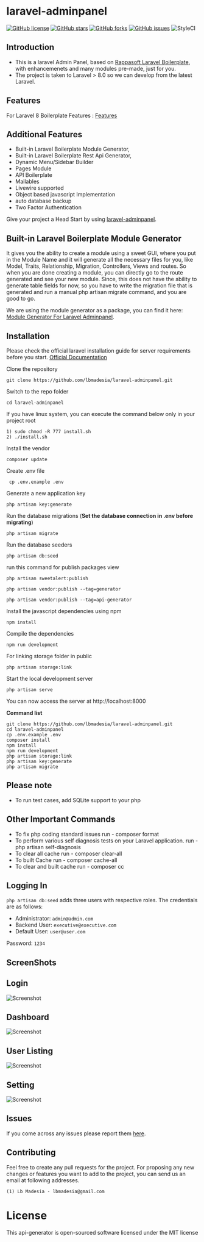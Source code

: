 # laravel-adminpanel
[![GitHub license](https://img.shields.io/github/license/lbmadesia/laravel-adminpanel.svg?style=plastic)](https://github.com/lbmadesia/laravel-adminpanel/blob/master/LICENSE.txt)
[![GitHub stars](https://img.shields.io/github/stars/lbmadesia/laravel-adminpanel.svg?style=plastic)](https://github.com/lbmadesia/laravel-adminpanel/stargazers)
[![GitHub forks](https://img.shields.io/github/forks/lbmadesia/laravel-adminpanel.svg?style=plastic)](https://github.com/lbmadesia/laravel-adminpanel/network)
[![GitHub issues](https://img.shields.io/github/issues/lbmadesia/laravel-adminpanel.svg?style=plastic)](https://github.com/lbmadesia/laravel-adminpanel/issues)
![StyleCI](https://img.shields.io/badge/styleCI-passed-brightgreen.svg?style=plastic)


## Introduction
* This is a laravel Admin Panel, based on [Rappasoft Laravel Boilerplate](https://github.com/rappasoft/laravel-boilerplate/releases/tag/v8.3.1), with enhancemenets and many modules pre-made, just for you.
* The project is taken to Laravel > 8.0 so we can develop from the latest Laravel.


## Features
For Laravel 8 Boilerplate Features : [Features](https://github.com/rappasoft/laravel-boilerplate/wiki#features)

## Additional Features
* Built-in Laravel Boilerplate Module Generator,
* Built-in Laravel Boilerplate Rest Api Generator,
* Dynamic Menu/Sidebar Builder
* Pages Module
* API Boilerplate
* Mailables
* Livewire supported
* Object based javascript Implementation
*  auto database backup
* Two Factor Authentication

Give your project a Head Start by using [laravel-adminpanel](https://github.com/lbmadesia/laravel-adminpanel).

## Built-in Laravel Boilerplate Module Generator
It gives you the ability to create a module using a sweet GUI, where you put in the Module Name and it will generate all the necessary files for you, like Model, Traits, Relationship, Migration, Controllers, Views and routes. So when you are done creating a module, you can directly go to the route generated and see your new module. Since, this does not have the ability to generate table fields for now, so you have to write the migration file that is generated and run a manual php artisan migrate command, and you are good to go.

We are using the module generator as a package, you can find it here: [Module Generator For Laravel Adminpanel](https://github.com/bvipul/generator).

## Installation

Please check the official laravel installation guide for server requirements before you start. [Official Documentation](https://laravel.com/docs/8.0/installation#installation)


Clone the repository

    git clone https://github.com/lbmadesia/laravel-adminpanel.git

Switch to the repo folder

    cd laravel-adminpanel

If you have linux system, you can execute the command below only in your project root

    1) sudo chmod -R 777 install.sh
    2) ./install.sh

Install the vendor 

    composer update

Create .env file 

     cp .env.example .env

Generate a new application key

    php artisan key:generate


Run the database migrations (**Set the database connection in .env before migrating**)

    php artisan migrate

Run the database seeders

    php artisan db:seed

run this command for publish packages view

    php artisan sweetalert:publish

    php artisan vendor:publish --tag=generator

    php artisan vendor:publish --tag=api-generator

Install the javascript dependencies using npm

    npm install

Compile the dependencies

    npm run development


For linking storage folder in public

    php artisan storage:link

Start the local development server

    php artisan serve


You can now access the server at http://localhost:8000

**Command list**

    git clone https://github.com/lbmadesia/laravel-adminpanel.git
    cd laravel-adminpanel
    cp .env.example .env
    composer install
    npm install
    npm run development
    php artisan storage:link
    php artisan key:generate
    php artisan migrate

## Please note

- To run test cases, add SQLite support to your php

## Other Important Commands
- To fix php coding standard issues run - composer format
- To perform various self diagnosis tests on your Laravel application. run - php artisan self-diagnosis
- To clear all cache run - composer clear-all
- To built Cache run - composer cache-all
- To clear and built cache run - composer cc

## Logging In

`php artisan db:seed` adds three users with respective roles. The credentials are as follows:

* Administrator: `admin@admin.com`
* Backend User: `executive@executive.com`
* Default User: `user@user.com`

Password: `1234`

## ScreenShots

## Login
![Screenshot](screenshots/login.png)

## Dashboard
![Screenshot](screenshots/dashboard.png)

## User Listing
![Screenshot](screenshots/users.png)

## Setting
![Screenshot](screenshots/setting.png)

## Issues

If you come across any issues please report them [here](https://github.com/lbmadesia/laravel-adminpanel/issues).

## Contributing
Feel free to create any pull requests for the project. For proposing any new changes or features you want to add to the project, you can send us an email at following addresses.

    (1) Lb Madesia - lbmadesia@gmail.com

# License
This api-generator is open-sourced software licensed under the MIT license
